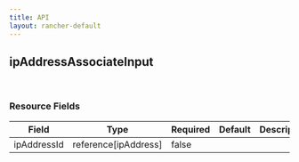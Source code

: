 ```yaml
---
title: API
layout: rancher-default
---
```


## ipAddressAssociateInput




​​
### Resource Fields

Field | Type | Required | Default | Description
---|---|---|---|---
ipAddressId | reference[ipAddress] | false | <no value> | 

